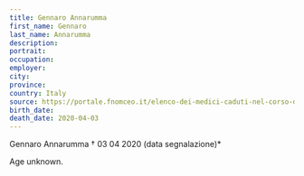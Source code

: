 ```yaml
---
title: Gennaro Annarumma
first_name: Gennaro
last_name: Annarumma
description: 
portrait: 
occupation: 
employer: 
city: 
province: 
country: Italy
source: https://portale.fnomceo.it/elenco-dei-medici-caduti-nel-corso-dellepidemia-di-covid-19/
birth_date: 
death_date: 2020-04-03
---
```


Gennaro Annarumma † 03 04 2020 (data segnalazione)*

Age unknown.